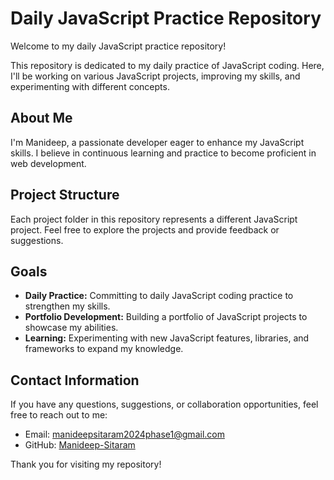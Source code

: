 # Daily JavaScript Practice Repository

Welcome to my daily JavaScript practice repository!

This repository is dedicated to my daily practice of JavaScript coding. Here, I'll be working on various JavaScript projects, improving my skills, and experimenting with different concepts.

## About Me

I'm Manideep, a passionate developer eager to enhance my JavaScript skills. I believe in continuous learning and practice to become proficient in web development.

## Project Structure

Each project folder in this repository represents a different JavaScript project. Feel free to explore the projects and provide feedback or suggestions.

## Goals

- **Daily Practice:** Committing to daily JavaScript coding practice to strengthen my skills.
- **Portfolio Development:** Building a portfolio of JavaScript projects to showcase my abilities.
- **Learning:** Experimenting with new JavaScript features, libraries, and frameworks to expand my knowledge.

## Contact Information

If you have any questions, suggestions, or collaboration opportunities, feel free to reach out to me:
- Email: [manideepsitaram2024phase1@gmail.com](mailto:manideepsitaram2024phase1@gmail.com)
- GitHub: [Manideep-Sitaram](https://github.com/Manideep-Sitaram)

Thank you for visiting my repository!


